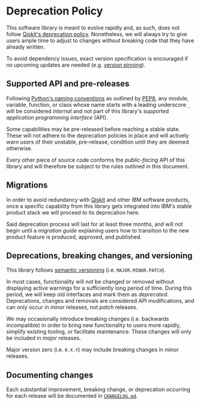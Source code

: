 # Deprecation Policy

This software library is meant to evolve rapidly and, as such, does not follow [Qiskit's deprecation policy](https://github.com/Qiskit/qiskit/blob/main/DEPRECATION.md). Nonetheless, we will always try to give users ample time to adjust to changes without breaking code that they have already written.

To avoid dependency issues, exact version specification is encouraged if no upcoming updates are needed (e.g. [version pinning](https://www.easypost.com/dependency-pinning-guide)).


## Supported API and pre-releases

Following [Python's naming conventions](https://realpython.com/python-double-underscore/) as outlined by [PEP8](https://peps.python.org/pep-0008/), any module, variable, function, or class whose name starts with a leading underscore `_` will be considered _internal_ and not part of this library's supported _application programming interface_ (API).

Some capabilities may be pre-released before reaching a stable state. These will not adhere to the deprecation policies in place and will actively warn users of their unstable, pre-release, condition until they are deemed otherwise.

Every other piece of source code conforms the _public-facing_ API of this library and will therefore be subject to the rules outlined in this document.


## Migrations

In order to avoid redundancy with [Qiskit](https://www.ibm.com/quantum/qiskit) and other IBM software products, once a specific capability from this library gets integrated into IBM's stable product stack we will proceed to its deprecation here.

Said deprecation process will last for at least three months, and will not begin until a _migration guide_ explaining users how to transition to the new product feature is produced, approved, and published.


## Deprecations, breaking changes, and versioning

This library follows [semantic versioning](https://semver.org/) (i.e. `MAJOR.MINOR.PATCH`).

In most cases, functionality will not be changed or removed without displaying active warnings for a sufficiently long period of time. During this period, we will keep old interfaces and mark them as _deprecated_. Deprecations, changes and removals are considered API modifications, and can only occur in _minor_ releases, not _patch_ releases.

We may occasionally introduce breaking changes (i.e. backwards incompatible) in order to bring new functionality to users more rapidly, simplify existing tooling, or facilitate maintenance. These changes will only be included in _major_ releases.

Major version zero (i.e. `0.X.Y`) may include breaking changes in minor releases.


## Documenting changes

Each substantial improvement, breaking change, or deprecation occurring for each release will be documented in [`CHANGELOG.md`](CHANGELOG.md).



